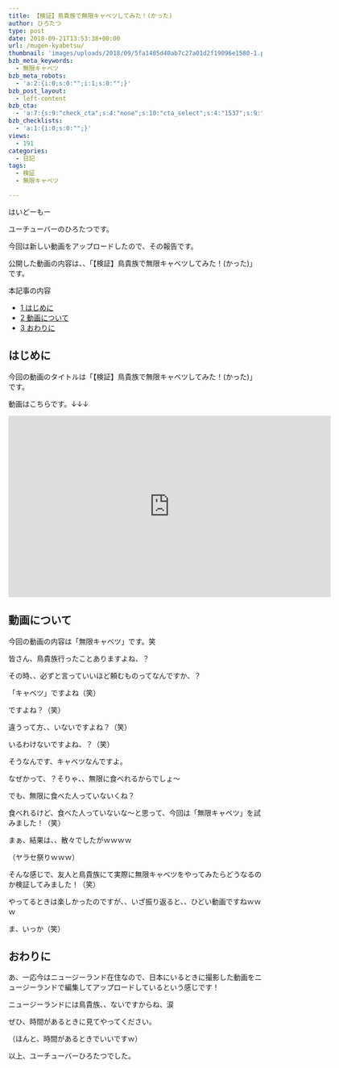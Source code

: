 ```yaml
---
title: 【検証】鳥貴族で無限キャベツしてみた！(かった)
author: ひろたつ
type: post
date: 2018-09-21T13:53:38+00:00
url: /mugen-kyabetsu/
thumbnail: 'images/uploads/2018/09/5fa1485d40ab7c27a01d2f19096e1580-1.png?fit=304%2C171&ssl=1'
bzb_meta_keywords:
  - 無限キャベツ
bzb_meta_robots:
  - 'a:2:{i:0;s:0:"";i:1;s:0:"";}'
bzb_post_layout:
  - left-content
bzb_cta:
  - 'a:7:{s:9:"check_cta";s:4:"none";s:10:"cta_select";s:4:"1537";s:9:"org_title";s:0:"";s:9:"org_image";s:0:"";s:11:"org_content";s:0:"";s:15:"org_button_text";s:0:"";s:14:"org_button_url";s:0:"";}'
bzb_checklists:
  - 'a:1:{i:0;s:0:"";}'
views:
  - 191
categories:
  - 日記
tags:
  - 検証
  - 無限キャベツ

---
```

はいどーもー
  
ユーチューバーのひろたつです。

今回は新しい動画をアップロードしたので、その報告です。
  
公開した動画の内容は、、「【検証】鳥貴族で無限キャベツしてみた！(かった)」です。

<!--more-->

<div id="toc_container" class="toc_transparent no_bullets">
  <p class="toc_title">
    本記事の内容
  </p>
  
  <ul class="toc_list">
    <li>
      <a href="#i"><span class="toc_number toc_depth_1">1</span> はじめに</a>
    </li>
    <li>
      <a href="#i-2"><span class="toc_number toc_depth_1">2</span> 動画について</a>
    </li>
    <li>
      <a href="#i-3"><span class="toc_number toc_depth_1">3</span> おわりに</a>
    </li>
  </ul>
</div>

## <span id="i">はじめに</span>

今回の動画のタイトルは「【検証】鳥貴族で無限キャベツしてみた！(かった)」です。

動画はこちらです。↓↓↓
  
<span class="embed-youtube" style="text-align:center; display: block;"><iframe class='youtube-player' type='text/html' width='640' height='360' src='https://www.youtube.com/embed/txvjmjdM6wQ?version=3&#038;rel=1&#038;fs=1&#038;autohide=2&#038;showsearch=0&#038;showinfo=1&#038;iv_load_policy=1&#038;wmode=transparent' allowfullscreen='true' style='border:0;'></iframe></span>

## <span id="i-2">動画について</span>

今回の動画の内容は「無限キャベツ」です。笑

皆さん、鳥貴族行ったことありますよね、？
  
その時、、必ずと言っていいほど頼むものってなんですか、？

「キャベツ」ですよね（笑）

ですよね？（笑）

違うって方、、いないですよね？（笑）

いるわけないですよね、？（笑）

そうなんです、キャベツなんですよ。
  
なぜかって、？そりゃ、、無限に食べれるからでしょ〜

でも、無限に食べた人っていないくね？
  
食べれるけど、食べた人っていないな〜と思って、今回は「無限キャベツ」を試みました！（笑）

まぁ、結果は、、散々でしたがｗｗｗｗ
  
（ヤラセ祭りｗｗｗ）

そんな感じで、友人と鳥貴族にて実際に無限キャベツをやってみたらどうなるのか検証してみました！（笑）

やってるときは楽しかったのですが、、いざ振り返ると、、ひどい動画ですねｗｗｗ
  
ま、いっか（笑）

## <span id="i-3">おわりに</span>

あ、一応今はニュージーランド在住なので、日本にいるときに撮影した動画をニュージーランドで編集してアップロードしているという感じです！

ニュージーランドには鳥貴族、、ないですからね、涙

ぜひ、時間があるときに見てやってください。
  
（ほんと、時間があるときでいいですｗ）

以上、ユーチューバーひろたつでした。

<div style="font-size: 0px; height: 0px; line-height: 0px; margin: 0; padding: 0; clear: both;">
</div>
